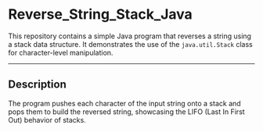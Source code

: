 # Reverse_String_Stack_Java

This repository contains a simple Java program that reverses a string using a stack data structure. It demonstrates the use of the `java.util.Stack` class for character-level manipulation.

---

## Description

The program pushes each character of the input string onto a stack and pops them to build the reversed string, showcasing the LIFO (Last In First Out) behavior of stacks.
